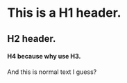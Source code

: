 # This is a H1 header.

## H2 header.

#### H4 because why use H3.

And this is normal text I guess?

